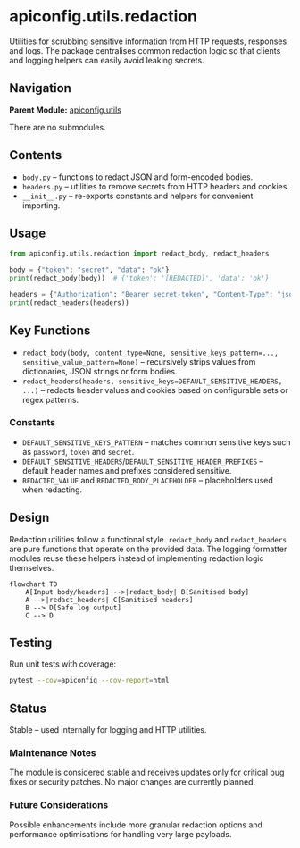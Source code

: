 # apiconfig.utils.redaction

Utilities for scrubbing sensitive information from HTTP requests, responses and logs. The package centralises common redaction logic so that clients and logging helpers can easily avoid leaking secrets.

## Navigation

**Parent Module:** [apiconfig.utils](../README.md)

There are no submodules.

## Contents
- `body.py` – functions to redact JSON and form-encoded bodies.
- `headers.py` – utilities to remove secrets from HTTP headers and cookies.
- `__init__.py` – re-exports constants and helpers for convenient importing.

## Usage
```python
from apiconfig.utils.redaction import redact_body, redact_headers

body = {"token": "secret", "data": "ok"}
print(redact_body(body))  # {'token': '[REDACTED]', 'data': 'ok'}

headers = {"Authorization": "Bearer secret-token", "Content-Type": "json"}
print(redact_headers(headers))
```

## Key Functions
- `redact_body(body, content_type=None, sensitive_keys_pattern=..., sensitive_value_pattern=None)` – recursively strips values from dictionaries, JSON strings or form bodies.
- `redact_headers(headers, sensitive_keys=DEFAULT_SENSITIVE_HEADERS, ...)` – redacts header values and cookies based on configurable sets or regex patterns.

### Constants
- `DEFAULT_SENSITIVE_KEYS_PATTERN` – matches common sensitive keys such as `password`, `token` and `secret`.
- `DEFAULT_SENSITIVE_HEADERS`/`DEFAULT_SENSITIVE_HEADER_PREFIXES` – default header names and prefixes considered sensitive.
- `REDACTED_VALUE` and `REDACTED_BODY_PLACEHOLDER` – placeholders used when redacting.

## Design
Redaction utilities follow a functional style. `redact_body` and `redact_headers` are pure functions that operate on the provided data. The logging formatter modules reuse these helpers instead of implementing redaction logic themselves.

```mermaid
flowchart TD
    A[Input body/headers] -->|redact_body| B[Sanitised body]
    A -->|redact_headers| C[Sanitised headers]
    B --> D[Safe log output]
    C --> D
```

## Testing
Run unit tests with coverage:
```bash
pytest --cov=apiconfig --cov-report=html
```

## Status
Stable – used internally for logging and HTTP utilities.

### Maintenance Notes
The module is considered stable and receives updates only for critical bug fixes
or security patches. No major changes are currently planned.

### Future Considerations
Possible enhancements include more granular redaction options and performance
optimisations for handling very large payloads.
